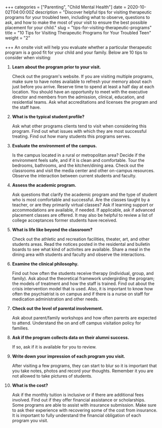 +++
categories = ["Parenting", "Child Mental Health"]
date = 2020-10-02T04:00:00Z
description = "Discover helpful tips for visiting therapeutic programs for your troubled teen, including what to observe, questions to ask, and how to make the most of your visit to ensure the best possible placement for your child."
slug = "tips-for-visiting-therapeutic-programs"
title = "10 Tips for Visiting Therapeutic Programs for Your Troubled Teen"
weight = "2"

+++
An onsite visit will help you evaluate whether a particular therapeutic program is a good fit for your child and your family. Below are 10 tips to consider when visiting:

 1. **Learn about the program prior to your visit.**

    Check out the program's website. If you are visiting multiple programs, make sure to have notes available to refresh your memory about each just before you arrive. Reserve time to spend at least a half day at each location. You should have an opportunity to meet with the executive director and members from the admission, clinical, education, and residential teams. Ask what accreditations and licenses the program and the staff have.
 2. **What is the typical student profile?**

    Ask what other programs clients tend to visit when considering this program. Find out what issues with which they are most successful treating. Find out how many students this programs serves.
 3. **Evaluate the environment of the campus.**

    Is the campus located in a rural or metropolitan area? Decide if the environment feels safe, and if it is clean and comfortable. Tour the bedrooms, bathrooms, and the kitchen/dining area. Check out the classrooms and visit the media center and other on-campus resources. Observe the interaction between current students and faculty.
 4. **Assess the academic program.**

    Ask questions that clarify the academic program and the type of student who is most comfortable and successful. Are the classes taught by a teacher, or are they primarily virtual classes? Ask if learning support or accommodations are available, if needed. If applicable, ask if advanced placement classes are offered. It may also be helpful to review a list of college acceptances former students have received. 
 5. **What is life like beyond the classroom?**

    Check out the athletic and recreation facilities, theater, art, and other students areas. Read the notices posted in the residental and bulletin boards to see what kind of activites are available. Share a meal in the dining area with students and faculty and observe the interactions.
 6. **Examine the clinical philosophy.**

    Find out how often the students receive therapy (individual, group, and family). Ask about the theoretical framework undergirding the program; the models of treatment and how the staff is trained. Find out about the crisis intervention model that is used. Also, it is important to know how often the psychiatrist is on campus and if there is a nurse on staff for medication administration and other needs.
 7. **Check out the level of parental involvement.**

    Ask about parent/family workshops and how often parents are expected to attend. Understand the on and off campus visitation policy for families.
 8. **Ask if the program collects data on their alumni success.**

    If so, ask if it is available for you to review.
 9. **Write down your impression of each program you visit.**

    After visiting a few programs, they can start to blur so it is important that you take notes, photos and record your thoughts. Remember it you are not allowed to take pictures of students.
10. **What is the cost?**

    Ask if the monthly tuition is inclusive or if there are additional fees involved. Find out if they offer financial assistance or scholarships. Some programs are able to assist with insurance submission. Make sure to ask their experience with recovering some of the cost from insurance. It is important to fully understand the financial obligation of each program you visit.